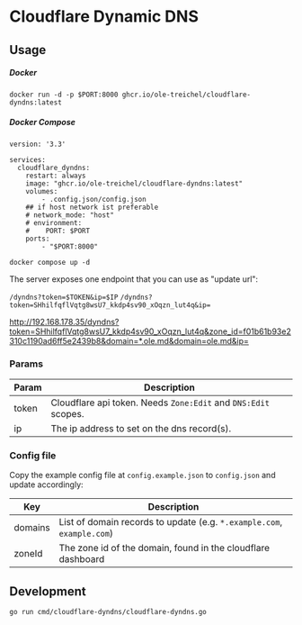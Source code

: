 # Cloudflare Dynamic DNS

## Usage

##### Docker
    docker run -d -p $PORT:8000 ghcr.io/ole-treichel/cloudflare-dyndns:latest

##### Docker Compose

```
version: '3.3'

services:
  cloudflare_dyndns:
    restart: always
    image: "ghcr.io/ole-treichel/cloudflare-dyndns:latest"
    volumes:
        - .config.json/config.json
    ## if host network ist preferable
    # network_mode: "host"
    # environment:
    #    PORT: $PORT
    ports:
        - "$PORT:8000"
```

    docker compose up -d

The server exposes one endpoint that you can use as "update url":

`/dyndns?token=$TOKEN&ip=$IP`
`/dyndns?token=SHhilfqflVqtg8wsU7_kkdp4sv90_xOqzn_lut4q&ip=`

http://192.168.178.35/dyndns?token=SHhilfqflVqtg8wsU7_kkdp4sv90_xOqzn_lut4q&zone_id=f01b61b93e2310c1190ad6ff5e2439b8&domain=*.ole.md&domain=ole.md&ip=<ipaddr>

### Params

| Param   | Description                                                                                                               |
|---------|---------------------------------------------------------------------------------------------------------------------------|
| token   | Cloudflare api token. Needs `Zone:Edit` and `DNS:Edit` scopes.                                                            |
| ip      | The ip address to set on the dns record(s).                                                                               |

### Config file

Copy the example config file at `config.example.json` to `config.json` and update accordingly:

| Key     | Description                                                            |
|---------|------------------------------------------------------------------------|
| domains | List of domain records to update (e.g. `*.example.com`, `example.com`) |
| zoneId  | The zone id of the domain, found in the cloudflare dashboard           |

## Development

    go run cmd/cloudflare-dyndns/cloudflare-dyndns.go
